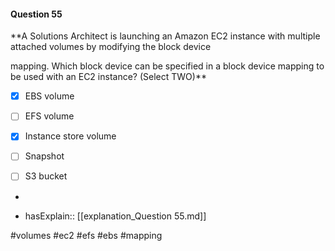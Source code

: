 #### Question  55


**A Solutions Architect is launching an Amazon EC2 instance with multiple attached volumes by modifying the block device

mapping. Which block device can be specified in a block device mapping to be used with an EC2 instance? (Select TWO)**


- [x] EBS volume


- [ ] EFS volume


- [x] Instance store volume


- [ ] Snapshot


- [ ] S3 bucket


*

- hasExplain:: [[explanation_Question  55.md]]

#volumes #ec2 #efs #ebs #mapping 